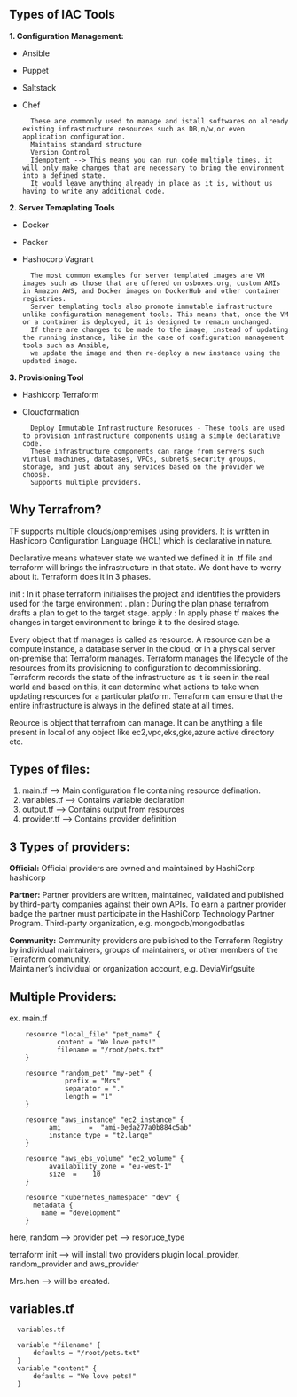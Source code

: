 Types of IAC Tools
------------------

**1. Configuration Management:**

  - Ansible
  - Puppet
  - Saltstack
  - Chef

          These are commonly used to manage and istall softwares on already existing infrastructure resources such as DB,n/w,or even application configuration.
          Maintains standard structure
          Version Control
          Idempotent --> This means you can run code multiple times, it will only make changes that are necessary to bring the environment into a defined state.
          It would leave anything already in place as it is, without us having to write any additional code.

**2. Server Temaplating Tools**

  - Docker
  - Packer
  - Hashocorp Vagrant

          The most common examples for server templated images are VM images such as those that are offered on osboxes.org, custom AMIs in Amazon AWS, and Docker images on DockerHub and other container registries. 
          Server templating tools also promote immutable infrastructure unlike configuration management tools. This means that, once the VM or a container is deployed, it is designed to remain unchanged.
          If there are changes to be made to the image, instead of updating the running instance, like in the case of configuration management tools such as Ansible,
          we update the image and then re-deploy a new instance using the updated image.

**3. Provisioning Tool**

  - Hashicorp Terraform
  - Cloudformation

          Deploy Immutable Infrastructure Resoruces - These tools are used to provision infrastructure components using a simple declarative code.
          These infrastructure components can range from servers such virtual machines, databases, VPCs, subnets,security groups, storage, and just about any services based on the provider we choose.
          Supports multiple providers.

Why Terrafrom?
--------------

TF supports multiple clouds/onpremises using providers. 
It is written in Hashicorp Configuration Language (HCL) which is declarative in nature.

Declarative means whatever state we wanted we defined it in .tf file and terraform will brings the infrastructure in that state. We dont have to worry about it.
Terraform does it in 3 phases.

init : In it phase terraform initialises the project and identifies the providers used for the targe environment .
plan : During the plan phase terrafrom drafts a plan to get to the target stage.
apply : In apply phase tf makes the changes in target environment to bringe it to the desired stage.

Every object that tf manages is called as resource. A resource can be a compute instance, a database server in the cloud, or in a physical server on-premise that Terraform manages.
Terraform manages the lifecycle of the resources from its provisioning to configuration to decommissioning.
Terraform records the state of the infrastructure as it is seen in the real world and based on this,
it can determine what actions to take when updating resources for a particular platform.
Terraform can ensure that the entire infrastructure is always in the defined state at all times.

Reource is object that terrafrom can manage. It can be anything a file present in local of any object like ec2,vpc,eks,gke,azure active directory etc.

Types of files:
--------------
1. main.tf         --> Main configuration file containing resource defination.
2. variables.tf    --> Contains variable declaration
3. output.tf       --> Contains output from resources
4. provider.tf     --> Contains provider definition

3 Types of providers:
---------------------

**Official:** Official providers are owned and maintained by HashiCorp	hashicorp

**Partner:** Partner providers are written, maintained, validated and published by third-party companies against their own APIs. 
To earn a partner provider badge the partner must participate in the HashiCorp Technology Partner Program.	Third-party organization, e.g. mongodb/mongodbatlas

**Community:** Community providers are published to the Terraform Registry by individual maintainers, groups of maintainers, or other members of the Terraform community.	
Maintainer’s individual or organization account, e.g. DeviaVir/gsuite

Multiple Providers:
-------------------
ex. main.tf

        resource "local_file" "pet_name" {
        	    content = "We love pets!"
        	    filename = "/root/pets.txt"
        }
        
        resource "random_pet" "my-pet" {
        	      prefix = "Mrs"
        	      separator = "."
        	      length = "1"
        }
        
        resource "aws_instance" "ec2_instance" {
        	  ami       =  "ami-0eda277a0b884c5ab" 
        	  instance_type = "t2.large"
        }
        
        resource "aws_ebs_volume" "ec2_volume" {
        	  availability_zone = "eu-west-1"
        	  size  =    10
        }

        resource "kubernetes_namespace" "dev" {
          metadata {
            name = "development"
        }

here, random --> provider
      pet --> resoruce_type

terraform init --> will install two providers plugin local_provider, random_provider and aws_provider

Mrs.hen --> will be created.

variables.tf
------------

      variables.tf
      
      variable "filename" {
          defaults = "/root/pets.txt"
      }
      variable "content" {
          defaults = "We love pets!"
      }

